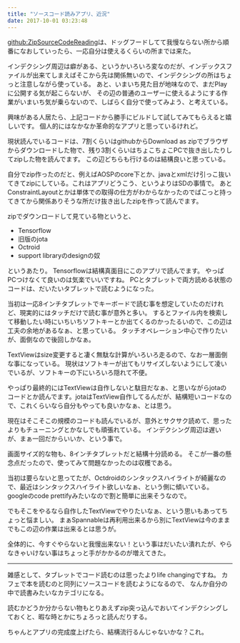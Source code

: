 ```yaml
---
title: "ソースコード読みアプリ、近況"
date: 2017-10-01 03:23:48
---
```


[github:ZipSourceCodeReading](https://github.com/karino2/ZipSourceCodeReading)は、ドッグフードしてて我慢ならない所から順番になおしていったら、一応自分は使えるくらいの所までは来た。

インデクシング周辺は癖がある、というかいろいろ変なのだが、インデックスファイルが出来てしまえばそこから先は関係無いので、インデクシングの所はちょっと注意しながら使っている。
あと、いまいち見た目が地味なので、まだPlayに公開する気が起こらないが、
その辺の普通のユーザーに使えるようにする作業がいまいち気が乗らないので、しばらく自分で使ってみよう、と考えている。

興味がある人居たら、上記コードから勝手にビルドして試してみてもらえると嬉しいです。
個人的にはなかなか革命的なアプリと思っているけれど。

現状読んでいるコードは、7割くらいはgithubからDownload as zipでブラウザからダウンロードした物で、残り3割くらいはちょこちょこPCで抜き出したりしてzipした物を読んでます。
この辺どちらも行けるのは結構良いと思っている。

自分でzip作ったのだと、例えばAOSPのcore下とか、javaとxmlだけ引っこ抜いてきてzipにしている。これはアプリどうこう、というよりはSDの事情で。
あとConstraintLayoutとかは単体での取得の仕方がわからなかったのでばこっと持ってきてから関係ありそうな所だけ抜き出したzipを作って読んでます。

zipでダウンロードして見ている物というと、

- Tensorflow
- 旧版のjota
- Octroid
- support libraryのdesignの奴


というあたり。
Tensorflowは結構真面目にこのアプリで読んでます。
やっぱPCつけなくて良いのは気楽でいいですね。
PCとタブレットで両方読める状態のコードは、だいたいタブレットで読むようになった。

当初は一応8インチタブレットでキーボードで読む事を想定していたのだけれど、現実的にはタッチだけで読む事が意外と多い。
するとファイル内を検索して移動したい時にいちいちソフトキーとか出てくるのかったるいので、この辺は工夫の余地があるなぁ、と思っている。
タッチオペレーション中心で作りたいが、面倒なので後回しかなぁ。

TextViewはsize変更すると凄く無駄な計算がいろいろ走るので、なお一層面倒な事になっている。
現状はソフトキーが出てもリサイズしないようにして凌いでいるが、ソフトキーの下にいろいろ隠れて不便。

やっぱり最終的にはTextViewは自作しないと駄目だなぁ、と思いながらjotaのコードとか読んでます。jotaはTextView自作してるんだが、結構短いコードなので、これくらいなら自分もやっても良いかなぁ、とは思う。


現在はそこそこの規模のコードも読んでいるが、意外とサクサク読めて、思ったよりもチューニングとかなしでも頑張れている。
インデクシング周辺は遅いが、まぁ一回だからいいか、という事で。

画面サイズ的な物も、8インチタブレットだと結構十分読める。
そこが一番の懸念点だったので、使ってみて問題なかったのは収穫である。

当初は要らないと思ってたが、Octdroidのシンタックスハイライトが綺麗なので、最近はシンタックスハイライト欲しいなぁ、という側に傾いている。
googleのcode prettifyみたいなので割と簡単に出来そうなので。

でもそこをやるなら自作したTextViewでやりたいなぁ、という思いもあってちょっと悩ましい。
まぁSpannableは再利用出来るから別にTextViewは今のままでもこの辺の作業は出来るとは思うが。

全体的に、今すぐやらないと我慢出来ない！という事はだいたい潰れたが、やらなきゃいけない事はちょっと手がかかるのが増えてきた。

----

雑感として、タブレットでコード読むのは思ったよりlife changingですね。
カフェで本を読むのと同列にソースコードを読むようになるので、
なんか自分の中で読書みたいなカテゴリになる。

読むかどうか分からない物もとりあえずzip突っ込んでおいてインデクシングしておくと、暇な時とかにちょろっと読んだりする。

ちゃんとアプリの完成度上げたら、結構流行るんじゃないかな？これ。
